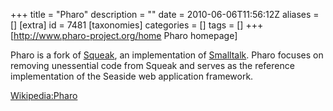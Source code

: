 +++
title = "Pharo"
description = ""
date = 2010-06-06T11:56:12Z
aliases = []
[extra]
id = 7481
[taxonomies]
categories = []
tags = []
+++
[http://www.pharo-project.org/home Pharo homepage]

Pharo is a fork of [Squeak](https://rosettacode.org/wiki/Squeak), an implementation of [Smalltalk](https://rosettacode.org/wiki/Smalltalk). Pharo focuses on removing unessential code from Squeak and serves as the reference implementation of the Seaside web application framework.

[Wikipedia:Pharo](https://en.wikipedia.org/wiki/Pharo)

